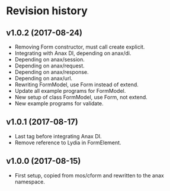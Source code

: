 Revision history
=================================

v1.0.2 (2017-08-24)
---------------------------------

* Removing Form constructor, must call create explicit.
* Integrating with Anax DI, depending on anax/di.
* Depending on anax/session.
* Depending on anax/request.
* Depending on anax/response.
* Depending on anax/url.
* Rewriting FormModel, use Form instead of extend.
* Update all example programs for FormModel.
* New setup of class FormModel, use Form, not extend.
* New example programs for validate.


v1.0.1 (2017-08-17)
---------------------------------

* Last tag before integrating Anax DI.
* Remove reference to Lydia in FormElement.


v1.0.0 (2017-08-15)
---------------------------------

* First setup, copied from mos/cform and rewritten to the anax namespace.
